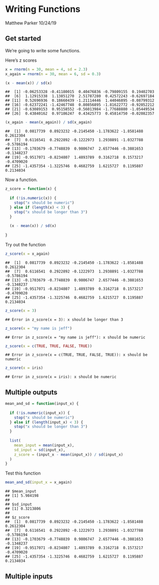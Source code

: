 Writing Functions
================
Matthew Parker
10/24/19

## Get started

We’re going to write some functions.

Here’s z scores

``` r
x = rnorm(n = 30, mean = 4, sd = 2.3)
x_again = rnorm(n = 30, mean = 6, sd = 0.3)

(x - mean(x)) / sd(x)
```

    ##  [1] -0.06253328 -0.41180015  0.40476836 -0.79809155  0.19402703
    ##  [6]  1.12915338  1.13851270  2.51787280  0.42572243 -0.62697184
    ## [11]  0.52696936  0.18660439 -1.21114446  1.44046895 -0.08799312
    ## [16] -0.62372241 -1.42467748  0.80856895 -1.81622772 -0.92052212
    ## [21] -0.63089153  0.95158552 -0.56013984 -1.77688880 -1.05449534
    ## [26]  0.43840162  0.97186247  0.43425773  0.45814750 -0.02082357

``` r
(x_again - mean(x_again)) / sd(x_again)
```

    ##  [1]  0.0817739  0.8923232 -0.2145450 -1.1783622 -1.8581488  0.2612304
    ##  [7]  0.6116541  0.2922892 -0.1222973  1.2938891 -1.0327788 -0.5786194
    ## [13] -0.1703679 -0.7748839  0.9806747  2.6577446 -0.3881653 -0.1348237
    ## [19] -0.9517071 -0.8234807  1.4893789  0.3162718  0.1573217 -0.4709020
    ## [25] -1.4357354 -1.3225746  0.4682759  1.6215727  0.1195887  0.2134034

Now a function.

``` r
z_score = function(x) {
  
  if (!is.numeric(x)) {
    stop("x should be numeric")
  } else if (length(x) < 3) {
    stop("x should be longer than 3")
  }
  
  (x - mean(x)) / sd(x)
  
}
```

Try out the
    function

``` r
z_score(x = x_again)
```

    ##  [1]  0.0817739  0.8923232 -0.2145450 -1.1783622 -1.8581488  0.2612304
    ##  [7]  0.6116541  0.2922892 -0.1222973  1.2938891 -1.0327788 -0.5786194
    ## [13] -0.1703679 -0.7748839  0.9806747  2.6577446 -0.3881653 -0.1348237
    ## [19] -0.9517071 -0.8234807  1.4893789  0.3162718  0.1573217 -0.4709020
    ## [25] -1.4357354 -1.3225746  0.4682759  1.6215727  0.1195887  0.2134034

``` r
z_score(x = 3)
```

    ## Error in z_score(x = 3): x should be longer than 3

``` r
z_score(x = "my name is jeff")
```

    ## Error in z_score(x = "my name is jeff"): x should be numeric

``` r
z_score(x = c(TRUE, TRUE, FALSE, TRUE))
```

    ## Error in z_score(x = c(TRUE, TRUE, FALSE, TRUE)): x should be numeric

``` r
z_score(x = iris)
```

    ## Error in z_score(x = iris): x should be numeric

## Multiple outputs

``` r
mean_and_sd = function(input_x) {
  
  if (!is.numeric(input_x)) {
    stop("x should be numeric")
  } else if (length(input_x) < 3) {
    stop("x should be longer than 3")
  }
  
  list(
    mean_input = mean(input_x),
    sd_input = sd(input_x),
    z_score = (input_x - mean(input_x)) / sd(input_x)
  )
}
```

Test this function

``` r
mean_and_sd(input_x = x_again)
```

    ## $mean_input
    ## [1] 5.984198
    ## 
    ## $sd_input
    ## [1] 0.3213806
    ## 
    ## $z_score
    ##  [1]  0.0817739  0.8923232 -0.2145450 -1.1783622 -1.8581488  0.2612304
    ##  [7]  0.6116541  0.2922892 -0.1222973  1.2938891 -1.0327788 -0.5786194
    ## [13] -0.1703679 -0.7748839  0.9806747  2.6577446 -0.3881653 -0.1348237
    ## [19] -0.9517071 -0.8234807  1.4893789  0.3162718  0.1573217 -0.4709020
    ## [25] -1.4357354 -1.3225746  0.4682759  1.6215727  0.1195887  0.2134034

## Multiple inputs
